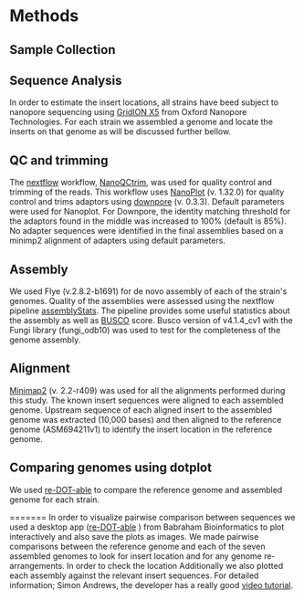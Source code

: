 # Methods


## Sample Collection

## Sequence Analysis
In order to estimate the insert locations, all strains have beed subject to nanopore sequencing using [GridION X5](https://nanoporetech.com/products/gridion) from Oxford Nanopore Technologies. For each strain we assembled a genome and locate the inserts on that genome as will be discussed further bellow.

## QC and trimming

The [nextflow](https://www.nextflow.io/) workflow, [NanoQCtrim](https://github.com/isugifNF/nanoQCtrim), was used for quality control and trimming of the reads. This workflow uses [NanoPlot](https://github.com/wdecoster/NanoPlot) (v. 1.32.0) for quality control and trims adaptors using [downpore](https://github.com/jteutenberg/downpore) (v. 0.3.3). Default parameters were used for Nanoplot.  For Downpore, the identity matching threshold for the adaptors found in the middle  was increased to 100% (default is 85%).  No adapter sequences were identified in the final assemblies based on a minimp2 alignment of adapters using default parameters.

## Assembly

We used Flye (v.2.8.2-b1691) for de novo assembly of each of the strain's genomes. Quality of the assemblies were assessed using the nextflow pipeline [assemblyStats](https://github.com/isugifNF/assemblyStats). The pipeline provides some useful statistics about the assembly as well as [BUSCO](https://busco.ezlab.org/) score. Busco version of v4.1.4_cv1 with the Fungi library (fungi_odb10) was used to test for the completeness of the genome assembly.

## Alignment

[Minimap2](https://github.com/lh3/minimap2) (v. 2.2-r409) was used for all the alignments performed during this study. The known insert sequences were aligned to each assembled genome. Upstream sequence of each aligned insert to the assembled genome was extracted (10,000 bases) and then aligned to the reference genome (ASM694211v1) to identify the insert location in the reference genome.


## Comparing genomes using dotplot

We used [re-DOT-able](https://www.bioinformatics.babraham.ac.uk/projects/redotable/) to compare the reference genome and assembled genome for each strain.

=======
In order to visualize pairwise comparison between sequences we used a desktop app ([re-DOT-able](https://www.bioinformatics.babraham.ac.uk/projects/redotable/) ) from Babraham Bioinformatics to plot  interactively and also save the plots as images. We made pairwise comparisons between the reference genome and each of the seven assembled genomes to look for insert location and for any genome re-arrangements. In order to check the location Additionally we also plotted each assembly against the relevant insert sequences. For detailed information; Simon Andrews, the developer has a really good [video tutorial](https://www.youtube.com/watch?v=qPxl2hflG9Q&feature=emb_logo).
